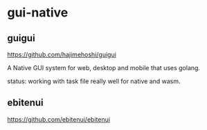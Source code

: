 # gui-native

## guigui

https://github.com/hajimehoshi/guigui

A Native GUI system for web, desktop and mobile that uses golang.

status: working with task file really well for native and wasm.

## ebitenui

https://github.com/ebitenui/ebitenui








